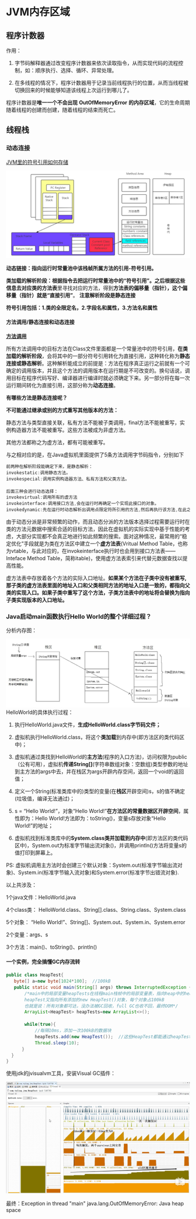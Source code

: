 # JVM内存区域

## 程序计数器

作用：

1. 字节码解释器通过改变程序计数器来依次读取指令，从而实现代码的流程控制，如：顺序执行、选择、循环、异常处理。

2. 在多线程的情况下，程序计数器用于记录当前线程执行的位置，从而当线程被切换回来的时候能够知道该线程上次运行到哪儿了。

程序计数器是**唯一一个不会出现** **OutOfMemoryError** **的内存区域**，它的生命周期随着线程的创建而创建，随着线程的结束而死亡。



## 线程栈

### 动态连接

[JVM里的符号引用如何存储](https://www.zhihu.com/question/30300585)

![img](images/jvm/stack.png)

**动态链接：指向运行时常量池中该栈帧所属方法的引用-符号引用。**

**类加载的解析阶段：**根据指令去把运行时常量池中的“**符号引用**”。之后根据这些信息去对应**类的方法表**里寻找对应的方法，得到**方法表的偏移量（指针），这个偏移量（指针）就是“直接引用”**。 **注意解析阶段是静态连接**

**符号引用包括：1.类的全限定名，2.字段名和属性，3.方法名和属性**



#### 方法调用/静态连接和动态连接

**[方法调用](https://blog.csdn.net/xyh930929/article/details/84067186)**

所有方法调用中的目标方法在Class文件里面都是一个常量池中的符号引用，**在类加载的解析阶段**，会将其中的一部分符号引用转化为直接引用，这种转化称为**静态连接或静态解析**。这种解析能成立的前提是：方法在程序真正运行之前就有一个可确定的调用版本，并且这个方法的调用版本在运行期是不可改变的。换句话说，调用目标在程序代码写好、编译器进行编译时就必须确定下来。另一部分将在每一次运行期间转化为直接引用，这部分称为**动态连接**。

**有哪些方法是静态连接呢？**

**不可能通过继承或别的方式重写其他版本的方法：**

静态方法与类型直接关联，私有方法不能被子类调用，final方法不能被重写，实例构造器方法不能被重写。这些方法被成为非虚方法。

其他方法都称之为虚方法，都有可能被重写。

与之相对应的是，在Java虚拟机里面提供了5条方法调用字节码指令，分别如下

```java
前两种在解析阶段能确定下来，是静态解析：
invokestatic:调用静态方法。
invokespecial:调用实例构造器方法、私有方法和父类方法。
   
后面三种会进行动态选择：    
invokevirtual:调用所有的虚方法
invokeinterface:调用接口方法,会在运行时再确定一个实现此接口的对象。
invokedynamic:先在运行时动态解析出调用点限定符所引用的方法,然后再执行该方法,在此之前的4条调用指令,分派逻辑是固化在Java虚拟机内部的,而- - invokedynamic指令的分派逻辑是由用户所设定的引导方法决定的。
```

由于动态分派是非常频繁的动作，而且动态分派的方法版本选择过程需要运行时在类的方法元数据中搜索合适的目标方法，因此在虚拟机的实际实现中基于性能的考虑，大部分实现都不会真正地进行如此频繁的搜索。面对这种情况，最常用的“稳定优化”手段就是为类在方法区中建立一个**虚方法表**(Vritual Method Table，也称为vtable，与此对应的，在invokeinterface执行时也会用到接口方法表——Inteface Method Table，简称itable)，使用虚方法表索引来代替元数据查找以提高性能。

虚方法表中存放着各个方法的实际入口地址。**如果某个方法在子类中没有被重写,那子类的虚方法表里面的地址入口和父类相同方法的地址入口是一致的，都指向父类的实现入口。如果子类中重写了这个方法，子类方法表中的地址将会替换为指向子类实现版本的入口地址。**



### Java启动main函数执行Hello World的整个详细过程？

分析内存图：

![img](images/jvm/process-helloWorld.jpg)HelloWorld的具体执行过程：

1. 执行HelloWorld.java文件，**生成HelloWorld.class字节码文件；**

2. 虚拟机执行HelloWorld.class，将这个**类加载**到内存中(即方法区的类代码区中)；

3. 虚拟机通过类找到HelloWorld的**主方法**(程序的入口方法)，访问权限为public（公有可用），虚拟机**传递String[]**(字符串数组对象：空数组)类型参数的地址到主方法的args中去，并在栈区为args开辟内存空间，返回一个void的返回值；
4. 定义一个String(标准类库中的)类型的变量(在**栈区**开辟空间)s，s的值不确定(垃圾值，编译无法通过)；
5. s = “Hello World!”，对象“Hello World!”**在方法区的常量数据区开辟空间**，属性即为：Hello World!方法即为：toString()，变量s存放对象“Hello World!”的地址；
6. 虚拟机找到标准类库中的**System.class类并加载到内存中**(即方法区的类代码区中)，System.out为标准字节输出流对象()，并调用println()方法将变量s的值打印到屏幕上。

 

PS: 虚拟机调用主方法时会创建三个默认对象：System.out(标准字节输出流对象)、System.in(标准字节输入流对象)和System.error(标准字节出错流对象).

以上共涉及：

1个java文件：HelloWorld.java

4个class类： HelloWorld.class、String[].class、String.class、System.class

5个对象： “Hello World!”、String[]、System.out、System.in、System.error

2个变量：args、s

3个方法：main()、toString()、println()



#### 一个实例，完全搞懂GC内存流转

```java
public class HeapTest{
   byte[] a=new byte[1024*100];  //100kB
   public static void main(String[] args) throws InterruptedException {
       /*main中的局部变量heapTests在线程main栈帧中的局部变量表，指向heap中的heapTest对象。
       heapTest又指向所有添加的new HeapTest()对象，每个对象占100kB
       也就是说：所有对象都可达，没办法被GC回收，full GC也收不回，最终OOM*/
       ArrayList<HeapTest> heapTests=new ArrayList<>();
       
       while(true){
           //每隔10ms，添加一次100kB的数据块
           heapTests.add(new HeapTest());  //这些HeapTest都能通过heapTests调用到
           Thread.sleep(10);
      }
  }
}
```

使用jdk的jvisualvm工具，安装Visual GC插件：

![img](images/jvm/227131059022.png)

最终：Exception in thread "main" java.lang.OutOfMemoryError: Java heap space
